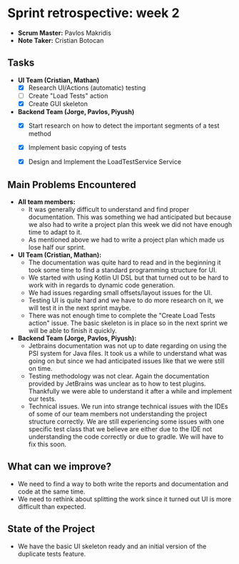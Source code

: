 # Sprint retrospective: week 2

- **Scrum Master:** Pavlos Makridis
- **Note Taker:** Cristian Botocan

## Tasks

- **UI Team (Cristian, Mathan)**
    - [x] Research UI/Actions (automatic) testing
    - [ ] Create "Load Tests" action
    - [x] Create GUI skeleton 
- **Backend Team (Jorge, Pavlos, Piyush)** 
    - [x] Start research on how to detect the important segments of a test method
    - [x] Implement basic copying of tests
    - [x] Design and Implement the LoadTestService Service


## Main Problems Encountered
- **All team members:**
    - It was generally difficult to understand and find proper documentation. 
    This was something we had anticipated but because we also had to write a project plan this week we did not have enough time to adapt to it.
    - As mentioned above we had to write a project plan which made us lose half our sprint.
- **UI Team (Cristian, Mathan):**
    - The documentation was quite hard to read and in the beginning it took some time to find a standard programming structure for UI.
    - We started with using Kotlin UI DSL but that turned out to be hard to work with in regards to dynamic code generation.
    - We had issues regarding small offsets/layout issues for the UI.
    - Testing UI is quite hard and we have to do more research on it, we will test it in the next sprint maybe.
    - There was not enough time to complete the "Create Load Tests action" issue. The basic skeleton is in place so in the next sprint we will be able to finish it quickly. 
- **Backend Team (Jorge, Pavlos, Piyush):** 
    - Jetbrains documentation was not up to date regarding on using the PSI system for Java files. 
    It took us a while to understand what was going on but since we had anticipated issues like that we were still on time.
    - Testing methodology was not clear. Again the documentation provided by JetBrains was unclear as to how to test plugins.
    Thankfully we were able to understand it after a while and implement our tests.  
    - Technical issues. We run into strange technical issues with the IDEs of some of our team members
    not understanding the project structure correctly. We are still experiencing some issues with one specific test class that we believe are either 
    due to the IDE not understanding the code correctly or due to gradle. We will have to fix this soon.


## What can we improve?

- We need to find a way to both write the reports and documentation and code at the same time.
- We need to rethink about splitting the work since it turned out UI is more difficult than expected.

## State of the Project

- We have the basic UI skeleton ready and an initial version of the duplicate tests feature.
